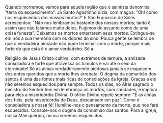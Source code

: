 
Quando morremos, vamos para aquela região que o salmista denomina "terra do esquecimento". Já Santo Agostinho dizia, com mágoa: "Oh! como nos esquecemos dos nossos mortos!" E São Francisco de Sales acrescentou: "Não nos lembramos bastante dos nossos mortos; tanto é assim que não falamos muito deles. Fugimos do assunto como de uma coisa funesta". Deixamos os mortos enterrarem seus mortos. Extingue-se em nós a sua memória com os dobres do sino. Pouca gente se lembra de que a verdadeira amizade não pode terminar com a morte, porque mais forte do que esta é o amor verdadeiro. Só a

Religião de Jesus Cristo cultiva, com extremos de ternura, a amizade consoladora e forte que atravessa os túmulos e vai até o seio da eternidade! Só as almas verdadeiramente piedosas jamais se esquecem dos entes queridos que a morte lhes arrebata. O dogma da comunhão dos santos é uma das fontes mais ricas de consolações da Igreja. Graças a ele não seremos esquecidos para sempre. Todos os dias, no Altar sagrado o ministro do Senhor tem em lembrança os mortos, com saudades, e implora para eles a misericórdia Divina. O ofício Divino repete sempre: "E as almas dos fiéis, pela misericórdia de Deus, descansem em paz". Como é consoladora a nossa fé! Humilhe-nos o pensamento da morte, que nos fará esquecidos. Console-nos o dogma da comunhão dos santos. Para a Igreja, nossa Mãe querida, nunca seremos esquecidos.

